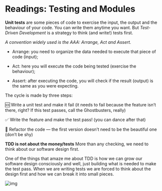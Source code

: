 # Readings: Testing and Modules

**Unit tests** are some pieces of code to exercise the input, the output and the behaviour of your code. You can write them anytime you want.
But *Test-Driven Development*
is a strategy to think (and write!) tests first.

*A convention widely used is the AAA: Arrange, Act and Assert.*
+ Arrange: you need to organize the data needed to execute that piece of code (input);

+ Act: here you will execute the code being tested (exercise the behaviour);

+ Assert: after executing the code, you will check if the result (output) is the same as you were expecting.

The cycle is made by three steps:

🆘 Write a unit test and make it fail (it needs to fail because the feature isn’t there, right? If this test passes, call the Ghostbusters, really)

✅ Write the feature and make the test pass! (you can dance after that)

🔵 Refactor the code — the first version doesn’t need to be the beautiful one (don’t be shy)

**TDD is not about the money/tests**
More than any checking, we need to think about our software design first.

One of the things that amaze me about TDD is how we can grow our software design consciously and well, just building what is needed to make the test pass.
When we are writing tests we are forced to think about the design first and how we can break it into small pieces.

![img](https://miro.medium.com/max/875/1*dTd_0x8gdefpRt9tUtekPQ.png)
